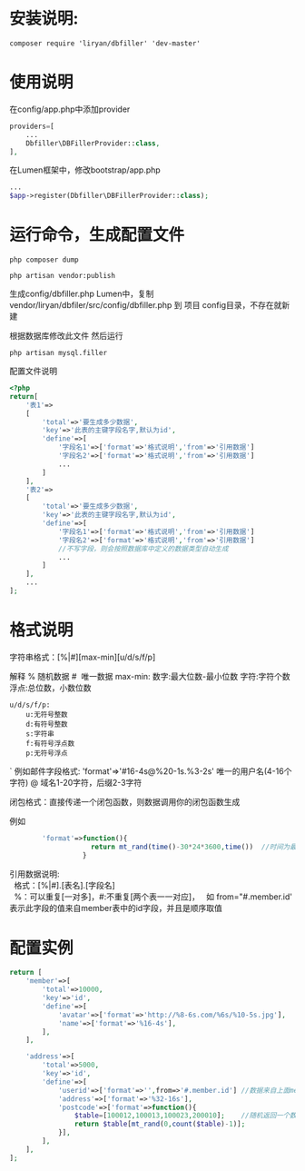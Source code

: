 安装说明:
=

`composer require 'liryan/dbfiller' 'dev-master'`

使用说明
=
在config/app.php中添加provider
```php
providers=[
    ...
    Dbfiller\DBFillerProvider::class,
],
```

在Lumen框架中，修改bootstrap/app.php
```php
...
$app->register(Dbfiller\DBFillerProvider::class);
```

运行命令，生成配置文件
=
`php composer dump`

`php artisan vendor:publish`

生成config/dbfiller.php
Lumen中，复制 vendor/liryan/dbfiler/src/config/dbfiller.php 到 项目 config目录，不存在就新建

根据数据库修改此文件
然后运行

`php artisan mysql.filler`

配置文件说明
```php
<?php
return[
    '表1'=>
    [
        'total'=>'要生成多少数据',
        'key'=>'此表的主键字段名字,默认为id',
        'define'=>[
            '字段名1'=>['format'=>'格式说明','from'=>'引用数据']  
            '字段名2'=>['format'=>'格式说明','from'=>'引用数据']  
            ...
        ]
    ],
    '表2'=>
    [
        'total'=>'要生成多少数据',
        'key'=>'此表的主键字段名字,默认为id',
        'define'=>[
            '字段名1'=>['format'=>'格式说明','from'=>'引用数据']  
            '字段名2'=>['format'=>'格式说明','from'=>'引用数据']  
            //不写字段，则会按照数据库中定义的数据类型自动生成
            ...
        ]
    ],
    ...
];
```

格式说明
=
字符串格式：[%|#][max-min][u/d/s/f/p]

解释
    %   随机数据  #  唯一数据
    max-min:
        数字:最大位数-最小位数
        字符:字符个数
        浮点:总位数，小数位数

    u/d/s/f/p:  
        u:无符号整数
        d:有符号整数
        s:字符串
        f:有符号浮点数
        p:无符号浮点
`
    例如邮件字段格式: 
        'format'=>'#16-4s@%20-1s.%3-2s'
        唯一的用户名(4-16个字符) @ 域名1-20字符，后缀2-3字符

闭包格式：直接传递一个闭包函数，则数据调用你的闭包函数生成

例如
```php
        'format'=>function(){
                    return mt_rand(time()-30*24*3600,time())  //时间为最近一年某一刻
                  }
```

引用数据说明:<br>
    格式：[%|#].[表名].[字段名]<br>   %：可以重复[一对多]，#:不重复[两个表一一对应]，
    如 from="#.member.id' 表示此字段的值来自member表中的id字段，并且是顺序取值<br>

配置实例
=
```php
return [
    'member'=>[
        'total'=>10000,
        'key'=>'id',
        'define'=>[
            'avatar'=>['format'=>'http://%8-6s.com/%6s/%10-5s.jpg'],
            'name'=>['format'=>'%16-4s'],
        ],
    ],

    'address'=>[
        'total'=>5000,
        'key'=>'id',
        'define'=>[
            'userid'=>['format'=>'',from=>'#.member.id'] //数据来自上面member表单字段,member一定要先生成
            'address'=>['format'=>'%32-16s'],
            'postcode'=>['format'=>function(){
                $table=[100012,100013,100023,200010];    //随机返回一个数据
                return $table[mt_rand(0,count($table)-1)];
            }],
        ],
    ],
];
```
